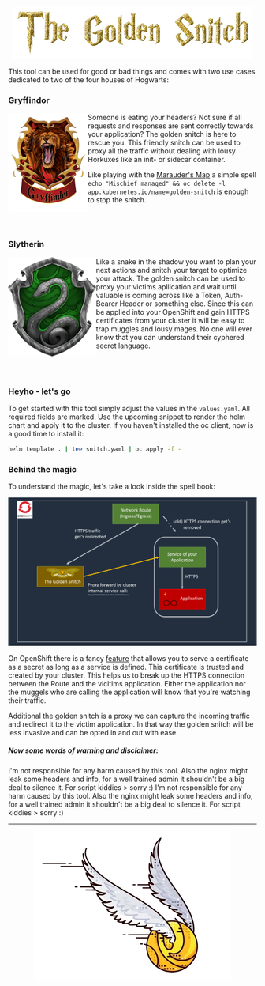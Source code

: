 <p align="center">
<img src="static/golden-snitch-tag.png">
</p>

This tool can be used for good or bad things and comes with two use cases dedicated to two of the four houses of Hogwarts:

### Gryffindor
<img height="200" align="left" src="static/gryffindor-logo.png" >
Someone is eating your headers? Not sure if all requests and responses are sent correctly towards your application? The golden snitch is here to rescue you. This friendly snitch can be used to proxy all the traffic without dealing with lousy Horkuxes like  an init- or sidecar container.

Like playing with the [Marauder's Map](https://harrypotter.fandom.com/wiki/Marauder%27s_Map) a simple spell `echo "Mischief managed" && oc delete -l app.kubernetes.io/name=golden-snitch` is enough to stop the snitch.

<br>
<br>

### Slytherin

<img height="200" align="left" src="static/slytherin-logo.png" >
Like a snake in the shadow you want to plan your next actions and snitch your target to optimize your attack. The golden snitch can be used to proxy your victims apllication and wait until valuable is coming across like a Token, Auth-Bearer Header or something else. Since this can be applied into your OpenShift and gain HTTPS certificates from your cluster it will be easy to trap muggles and lousy mages. No one will ever know that you can understand their cyphered secret language.

<br>
<br>
<br>
<br>

<p align="left">

### Heyho - let's go

To get started with this tool simply adjust the values in the `values.yaml`. All required fields are marked. Use the upcoming snippet to render the helm chart and apply it to the cluster. If you haven't installed the oc client, now is a good time to install it:

```bash
helm template . | tee snitch.yaml | oc apply -f -
```

### Behind the magic

To understand the magic, let's take a look inside the spell book:

<p align="center">
<img src="static/architecture.png">
</p>

On OpenShift there is a fancy [feature](https://docs.openshift.com/container-platform/4.9/security/certificates/service-serving-certificate.html) that allows you to serve a certificate as a secret as long as a service is defined. This certificate is trusted and created by your cluster. This helps us to break up the HTTPS connection between the Route and the vicitims application. Either the application nor the muggels who are calling the application will know that you're watching their traffic.

Additional the golden snitch is a proxy we can capture the incoming traffic and redirect it to the victim application. In that way the golden snitch will be less invasive and can be opted in and out with ease.

##### Now some words of warning and disclaimer: 
I'm not responsible for any harm caused by this tool. Also the nginx might leak some headers and info, for a well trained admin it shouldn't be a big deal to silence it. For script kiddies > sorry :) 
I'm not responsible for any harm caused by this tool. Also the nginx might leak some headers and info, for a well trained admin it shouldn't be a big deal to silence it. For script kiddies > sorry :) 
</p>

---

<p align="center">
<img src="static/snitch-logo1.png">
</p>
